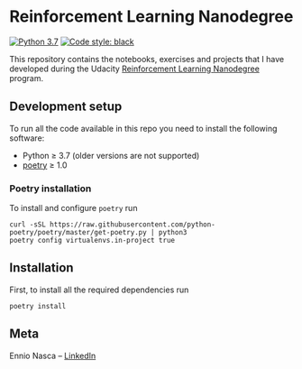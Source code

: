 # Reinforcement Learning Nanodegree

[![Python 3.7](https://img.shields.io/badge/Python-3.7-green.svg)](https://shields.io/)
[![Code style: black](https://img.shields.io/badge/code%20style-black-000000.svg)](https://github.com/psf/black)

This repository contains the notebooks, exercises and projects that I have developed during the Udacity
[Reinforcement Learning Nanodegree](https://www.udacity.com/course/deep-reinforcement-learning-nanodegree--nd893) program.

## Development setup

To run all the code available in this repo you need to install the following software:

* Python ≥ 3.7 (older versions are not supported)
* [poetry](https://python-poetry.org/) ≥ 1.0

### Poetry installation
To install and configure `poetry` run 
```shell script
curl -sSL https://raw.githubusercontent.com/python-poetry/poetry/master/get-poetry.py | python3
poetry config virtualenvs.in-project true
```

## Installation

First, to install all the required dependencies run
```shell script
poetry install
```

## Meta

Ennio Nasca – [LinkedIn](https://www.linkedin.com/in/ennio-nasca)
